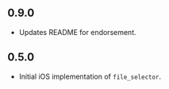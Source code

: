 ## 0.9.0

* Updates README for endorsement.

## 0.5.0

* Initial iOS implementation of `file_selector`.
